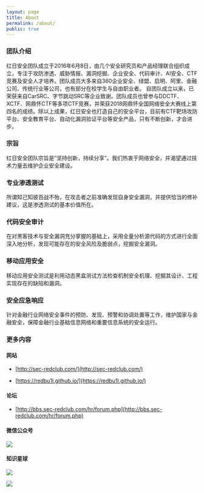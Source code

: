 ```yaml
---
layout: page
title: About
permalink: /about/
public: true
---
```


### 团队介绍

红日安全团队成立于2016年6月8日，由几个安全研究员和产品经理联合组织成立，专注于攻防渗透、威胁情报、漏洞挖掘、企业安全、代码审计、AI安全、CTF竞赛及安全人才培养。团队成员大多来自360企业安全、绿盟、启明、阿里、金融公司、传统行业等公司，也有部分在校学生与自由职业者。 自团队成立以来，已荣获来自CarSRC、字节跳动SRC等企业致谢。团队成员也曾参与DDCTF、XCTF、网鼎怀CTF等多项CTF竞赛，并荣获2018网鼎怀全国网络安全大赛线上第四名的成绩。除以上成果，红日安全也打造自己的安全平台，目前有CTF靶场攻防平台、安全教育平台、自动化漏洞验证平台等安全产品，只有不断创新，才会进步。

### 宗旨

红日安全团队宗旨是“坚持创新，持续分享”。我们热衷于网络安全，并渴望通过技术力量去维护企业安全建设。

### 专业渗透测试

所谓知己知彼百战不殆，在攻击者之前准确发现自身安全漏洞，并提供恰当的修补建议，这是渗透测试的基本价值所在。

### 代码安全审计

在对黑客技术与安全漏洞充分掌握的基础上，采用全量分析源代码的方式进行全面深入地分析，发现可能存在的安全风险及脆弱点，挖掘安全漏洞。

### 移动应用安全

移动应用安全测试是利用动态黑盒测试方法检查机制安全机理、挖掘其设计、工程实现存在的缺陷和漏洞。

### 安全应急响应

针对金融行业网络安全事件的预防、发现、预警和协调处置等工作，维护国家与金融安全，保障金融行业基础信息网络和重要信息系统的安全运行。

### 更多内容

#### 网站

* [http://sec-redclub.com/](http://sec-redclub.com/) 

* [https://redbu1l.github.io/](https://redbu1l.github.io/)

#### 论坛

* [http://bbs.sec-redclub.com/hr/forum.php](http://bbs.sec-redclub.com/hr/forum.php)

#### 微信公众号

![](https://lyxw.github.io/images/admin/Sec-redClub.jpg)

#### 知识星球

![](https://lyxw.github.io/images/admin/redClub_begin.jpg)

![](https://lyxw.github.io/images/admin/redClub.jpg)

